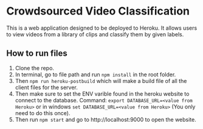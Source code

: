 # Crowdsourced Video Classification
This is a web application designed to be deployed to Heroku. It allows users to view videos from a library of clips and classify them by given labels.

## How to run files
1. Clone the repo.
2. In terminal, go to file path and run ```npm install``` in the root folder.
3. Then ```npm run heroku-postbuild``` which will make a build file of all the client files for the server.
4. Then make sure to set the ENV varible found in the heroku website to connect to the database. Command: ```export DATABASE_URL=<value from Heroku>``` or in windows ```set DATABASE_URL=<value from Heroku>``` (You only need to do this once).
5. Then run ```npm start``` and go to http://localhost:9000 to open the website.
